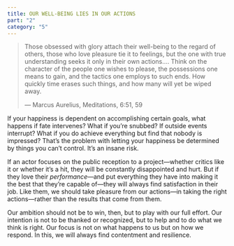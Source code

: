 ```yaml
---
title: OUR WELL-BEING LIES IN OUR ACTIONS
part: "2"
category: "5"
---
```


> Those obsessed with glory attach their well-being to the regard of others, those who love pleasure tie it to feelings, but the one with true understanding seeks it only in their own actions.... Think on the character of the people one wishes to please, the possessions one means to gain, and the tactics one employs to such ends. How quickly time erases such things, and how many will yet be wiped away.
>
> — Marcus Aurelius, Meditations, 6:51, 59

If your happiness is dependent on accomplishing certain goals, what happens if fate intervenes? What if you’re snubbed? If outside events interrupt? What if you do achieve everything but find that nobody is impressed? That’s the problem with letting your happiness be determined by things you can’t control. It’s an insane risk.

If an actor focuses on the public reception to a project—whether critics like it or whether it’s a hit, they will be constantly disappointed and hurt. But if they love their _performance_—and put everything they have into making it the best that they’re capable of—they will always find satisfaction in their job. Like them, we should take pleasure from our actions—in taking the right actions—rather than the results that come from them.

Our ambition should not be to win, then, but to play with our full effort. Our intention is not to be thanked or recognized, but to help and to do what we think is right. Our focus is not on what happens to us but on how we respond. In this, we will always find contentment and resilience.
